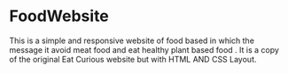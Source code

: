 # FoodWebsite
This is a simple and responsive website of food based in which the message it avoid meat food and eat healthy plant based food . It is a copy of the original Eat Curious website but with HTML AND CSS Layout.
